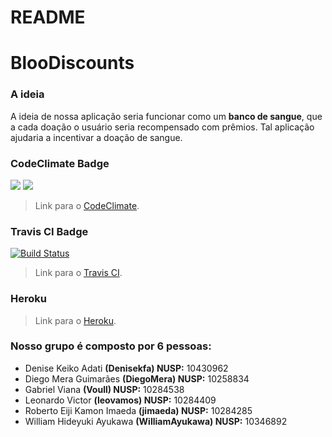 # README

# BlooDiscounts

### A ideia
A ideia de nossa aplicação seria funcionar como um **banco de sangue**, que a cada doação o usuário seria recompensado com prêmios.
Tal aplicação ajudaria a incentivar a doação de sangue.

### CodeClimate Badge
<a href="https://codeclimate.com/github/jimaeda/BlooDiscounts/maintainability"><img src="https://api.codeclimate.com/v1/badges/a4d567446ecf31a68307/maintainability" /></a>
<a href="https://codeclimate.com/github/jimaeda/BlooDiscounts/test_coverage"><img src="https://api.codeclimate.com/v1/badges/a4d567446ecf31a68307/test_coverage" /></a>
> Link para o [CodeClimate](https://codeclimate.com/github/codeclimate/codeclimate).

### Travis CI Badge
[![Build Status](https://travis-ci.org/WilliamAyukawa/ESI1.svg?branch=master)](https://travis-ci.org/WilliamAyukawa/ESI1)
> Link para o [Travis CI](https://travis-ci.org/).

### Heroku
> Link para o [Heroku]().

### Nosso grupo é composto por 6 pessoas:
* Denise Keiko Adati **(Denisekfa) NUSP:** 10430962
* Diego Mera Guimarães **(DiegoMera) NUSP:** 10258834
* Gabriel Viana **(Voull) NUSP:** 10284538
* Leonardo Victor **(leovamos) NUSP:** 10284409
* Roberto Eiji Kamon Imaeda **(jimaeda) NUSP:** 10284285
* William Hideyuki Ayukawa **(WilliamAyukawa) NUSP:** 10346892